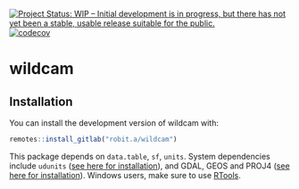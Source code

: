
<!-- README.md is generated from README.Rmd. Please edit that file -->

[![Project Status: WIP – Initial development is in progress, but there
has not yet been a stable, usable release suitable for the
public.](https://www.repostatus.org/badges/latest/wip.svg)](https://www.repostatus.org/#wip)
[![codecov](https://codecov.io/gl/robit.a/wildcam/branch/master/graph/badge.svg)](https://codecov.io/gl/robit.a/wildcam)

# wildcam

## Installation

You can install the development version of wildcam with:

``` r
remotes::install_gitlab("robit.a/wildcam")
```

This package depends on `data.table`, `sf`, `units`. System dependencies
include `udunits` ([see here for
installation](https://github.com/r-quantities/units#installation)), and
GDAL, GEOS and PROJ4 ([see here for
installation](https://github.com/r-spatial/sf/#installing)). Windows
users, make sure to use
[RTools](https://cran.r-project.org/bin/windows/Rtools/).
